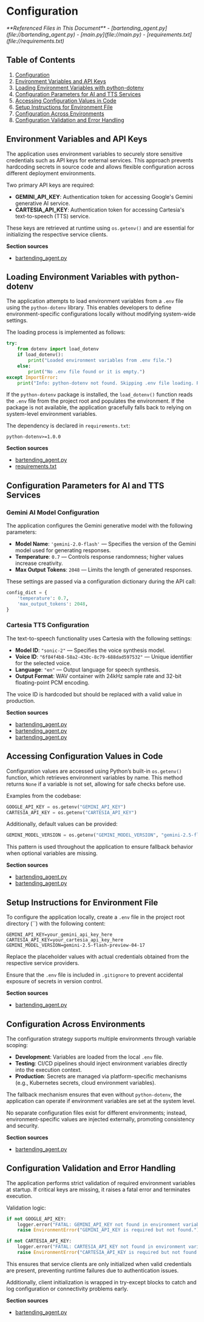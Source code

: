# Configuration

<cite>
**Referenced Files in This Document**   
- [bartending_agent.py](file://bartending_agent.py)
- [main.py](file://main.py)
- [requirements.txt](file://requirements.txt)
</cite>

## Table of Contents
1. [Configuration](#configuration)
2. [Environment Variables and API Keys](#environment-variables-and-api-keys)
3. [Loading Environment Variables with python-dotenv](#loading-environment-variables-with-python-dotenv)
4. [Configuration Parameters for AI and TTS Services](#configuration-parameters-for-ai-and-tts-services)
5. [Accessing Configuration Values in Code](#accessing-configuration-values-in-code)
6. [Setup Instructions for Environment File](#setup-instructions-for-environment-file)
7. [Configuration Across Environments](#configuration-across-environments)
8. [Configuration Validation and Error Handling](#configuration-validation-and-error-handling)

## Environment Variables and API Keys

The application uses environment variables to securely store sensitive credentials such as API keys for external services. This approach prevents hardcoding secrets in source code and allows flexible configuration across different deployment environments.

Two primary API keys are required:

- **GEMINI_API_KEY**: Authentication token for accessing Google's Gemini generative AI service.
- **CARTESIA_API_KEY**: Authentication token for accessing Cartesia's text-to-speech (TTS) service.

These keys are retrieved at runtime using `os.getenv()` and are essential for initializing the respective service clients.

**Section sources**
- [bartending_agent.py](file://bartending_agent.py#L76-L77)

## Loading Environment Variables with python-dotenv

The application attempts to load environment variables from a `.env` file using the `python-dotenv` library. This enables developers to define environment-specific configurations locally without modifying system-wide settings.

The loading process is implemented as follows:

```python
try:
    from dotenv import load_dotenv
    if load_dotenv():
        print("Loaded environment variables from .env file.")
    else:
        print("No .env file found or it is empty.")
except ImportError:
    print("Info: python-dotenv not found. Skipping .env file loading. Relying on system environment variables.")
```

If the `python-dotenv` package is installed, the `load_dotenv()` function reads the `.env` file from the project root and populates the environment. If the package is not available, the application gracefully falls back to relying on system-level environment variables.

The dependency is declared in `requirements.txt`:
```
python-dotenv>=1.0.0
```

**Section sources**
- [bartending_agent.py](file://bartending_agent.py#L48-L56)
- [requirements.txt](file://requirements.txt#L3)

## Configuration Parameters for AI and TTS Services

### Gemini AI Model Configuration

The application configures the Gemini generative model with the following parameters:

- **Model Name**: `'gemini-2.0-flash'` — Specifies the version of the Gemini model used for generating responses.
- **Temperature**: `0.7` — Controls response randomness; higher values increase creativity.
- **Max Output Tokens**: `2048` — Limits the length of generated responses.

These settings are passed via a configuration dictionary during the API call:
```python
config_dict = {
    'temperature': 0.7,
    'max_output_tokens': 2048,
}
```

### Cartesia TTS Configuration

The text-to-speech functionality uses Cartesia with the following settings:

- **Model ID**: `"sonic-2"` — Specifies the voice synthesis model.
- **Voice ID**: `"6f84f4b8-58a2-430c-8c79-688dad597532"` — Unique identifier for the selected voice.
- **Language**: `"en"` — Output language for speech synthesis.
- **Output Format**: WAV container with 24kHz sample rate and 32-bit floating-point PCM encoding.

The voice ID is hardcoded but should be replaced with a valid value in production.

**Section sources**
- [bartending_agent.py](file://bartending_agent.py#L76-L77)
- [bartending_agent.py](file://bartending_agent.py#L110)
- [bartending_agent.py](file://bartending_agent.py#L299-L305)

## Accessing Configuration Values in Code

Configuration values are accessed using Python’s built-in `os.getenv()` function, which retrieves environment variables by name. This method returns `None` if a variable is not set, allowing for safe checks before use.

Examples from the codebase:

```python
GOOGLE_API_KEY = os.getenv("GEMINI_API_KEY")
CARTESIA_API_KEY = os.getenv("CARTESIA_API_KEY")
```

Additionally, default values can be provided:
```python
GEMINI_MODEL_VERSION = os.getenv("GEMINI_MODEL_VERSION", "gemini-2.5-flash-preview-04-17")
```

This pattern is used throughout the application to ensure fallback behavior when optional variables are missing.

**Section sources**
- [bartending_agent.py](file://bartending_agent.py#L76-L77)
- [bartending_agent.py](file://bartending_agent.py#L439)

## Setup Instructions for Environment File

To configure the application locally, create a `.env` file in the project root directory (``) with the following content:

```
GEMINI_API_KEY=your_gemini_api_key_here
CARTESIA_API_KEY=your_cartesia_api_key_here
GEMINI_MODEL_VERSION=gemini-2.5-flash-preview-04-17
```

Replace the placeholder values with actual credentials obtained from the respective service providers.

Ensure that the `.env` file is included in `.gitignore` to prevent accidental exposure of secrets in version control.

**Section sources**
- [bartending_agent.py](file://bartending_agent.py#L48-L56)

## Configuration Across Environments

The configuration strategy supports multiple environments through variable scoping:

- **Development**: Variables are loaded from the local `.env` file.
- **Testing**: CI/CD pipelines should inject environment variables directly into the execution context.
- **Production**: Secrets are managed via platform-specific mechanisms (e.g., Kubernetes secrets, cloud environment variables).

The fallback mechanism ensures that even without `python-dotenv`, the application can operate if environment variables are set at the system level.

No separate configuration files exist for different environments; instead, environment-specific values are injected externally, promoting consistency and security.

**Section sources**
- [bartending_agent.py](file://bartending_agent.py#L48-L56)

## Configuration Validation and Error Handling

The application performs strict validation of required environment variables at startup. If critical keys are missing, it raises a fatal error and terminates execution.

Validation logic:
```python
if not GOOGLE_API_KEY:
    logger.error("FATAL: GEMINI_API_KEY not found in environment variables or .env file.")
    raise EnvironmentError("GEMINI_API_KEY is required but not found.")

if not CARTESIA_API_KEY:
    logger.error("FATAL: CARTESIA_API_KEY not found in environment variables or .env file.")
    raise EnvironmentError("CARTESIA_API_KEY is required but not found.")
```

This ensures that service clients are only initialized when valid credentials are present, preventing runtime failures due to authentication issues.

Additionally, client initialization is wrapped in try-except blocks to catch and log configuration or connectivity problems early.

**Section sources**
- [bartending_agent.py](file://bartending_agent.py#L76-L87)